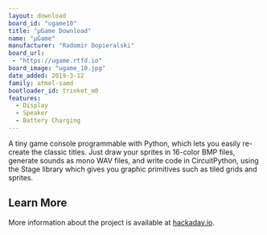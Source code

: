 ```yaml
---
layout: download
board_id: "ugame10"
title: "µGame Download"
name: "µGame"
manufacturer: "Radomir Dopieralski"
board_url:
 - "https://ugame.rtfd.io"
board_image: "ugame_10.jpg"
date_added: 2019-3-12
family: atmel-samd
bootloader_id: trinket_m0
features:
  - Display
  - Speaker
  - Battery Charging
---
```


A tiny game console programmable with Python, which lets you easily re-create
the classic titles. Just draw your sprites in 16-color BMP files, generate
sounds as mono WAV files, and write code in CircuitPython, using the Stage
library which gives you graphic primitives such as tiled grids and sprites.

## Learn More
More information about the project is available at [hackaday.io](https://hackaday.io/project/27629-ugame).
